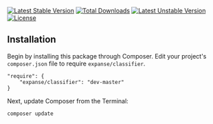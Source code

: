 [![Latest Stable Version](https://poser.pugx.org/expanse/classifier/v/stable.svg)](https://packagist.org/packages/expanse/classifier) [![Total Downloads](https://poser.pugx.org/expanse/classifier/downloads.svg)](https://packagist.org/packages/expanse/classifier) [![Latest Unstable Version](https://poser.pugx.org/expanse/classifier/v/unstable.svg)](https://packagist.org/packages/expanse/classifier) [![License](https://poser.pugx.org/expanse/classifier/license.svg)](https://packagist.org/packages/expanse/classifier)

## Installation

Begin by installing this package through Composer. Edit your project's `composer.json` file to require `expanse/classifier`.

	"require": {
		"expanse/classifier": "dev-master"
	}

Next, update Composer from the Terminal:

    composer update

